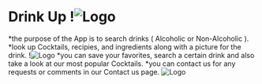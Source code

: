 # Drink Up !![Logo](./assets/img/cocktailBg1.jpg)
*the purpose of the App is to search drinks ( Alcoholic or Non-Alcoholic ).
*look up Cocktails, recipies, and ingredients along with a picture for the drink.
!![Logo](./assets/img/searchscreenshot.png)
*you can save your favorites, search a certain drink and also take a look at our most popular Cocktails.
*you can contact us for any requests or comments in our Contact us page.
![Logo](./assets/img/contact.png)

